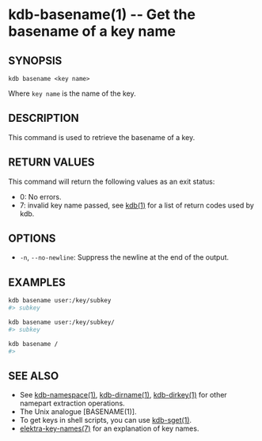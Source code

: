 # kdb-basename(1) -- Get the basename of a key name

## SYNOPSIS

`kdb basename <key name>`

Where `key name` is the name of the key.

## DESCRIPTION

This command is used to retrieve the basename of a key.

## RETURN VALUES

This command will return the following values as an exit status:

- 0:
  No errors.
- 7:
  invalid key name passed, see [kdb(1)](kdb.md) for a list of return codes used by kdb.

## OPTIONS

- `-n`, `--no-newline`:
  Suppress the newline at the end of the output.

## EXAMPLES

```sh
kdb basename user:/key/subkey
#> subkey

kdb basename user:/key/subkey/
#> subkey

kdb basename /
#>
```

## SEE ALSO

- See [kdb-namespace(1)](kdb-namespace.md), [kdb-dirname(1)](kdb-dirname.md), [kdb-dirkey(1)](kdb-dirkey.md) for other namepart extraction operations.
- The Unix analogue [BASENAME(1)].
- To get keys in shell scripts, you can use [kdb-sget(1)](kdb-sget.md).
- [elektra-key-names(7)](elektra-key-names.md) for an explanation of key names.
